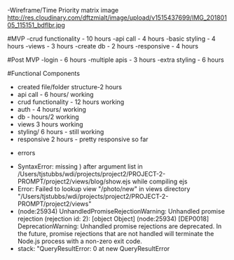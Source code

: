 -Wireframe/Time Priority matrix image
http://res.cloudinary.com/dftzmialt/image/upload/v1515437699/IMG_20180105_115151_bdflbr.jpg

#MVP
-crud functionality - 10 hours
-api call - 4 hours
-basic styling - 4 hours
-views - 3 hours
-create db - 2 hours
-responsive - 4 hours

#Post MVP
-login - 6 hours
-multiple apis - 3 hours
-extra styling - 6 hours

#Functional Components
- created file/folder structure-2 hours
- api call - 6 hours/ working
- crud functionality - 12 hours working
- auth - 4 hours/ working
- db - hours/2 working
- views 3 hours working
- styling/ 6 hours - still working
- responsive 2 hours - pretty responsive so far


* errors
- SyntaxError: missing ) after argument list in /Users/tjstubbs/wdi/projects/project2/PROJECT-2-PROMPT/project2/views/blog/show.ejs while compiling ejs
- Error: Failed to lookup view "/photo/new" in views directory "/Users/tjstubbs/wdi/projects/project2/PROJECT-2-PROMPT/project2/views"
- (node:25934) UnhandledPromiseRejectionWarning: Unhandled promise rejection (rejection id: 2): [object Object]
(node:25934) [DEP0018] DeprecationWarning: Unhandled promise rejections are deprecated. In the future, promise rejections that are not handled will terminate the Node.js process with a non-zero exit code.
- stack: "QueryResultError: 0 at new QueryResultError
